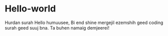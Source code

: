 # Hello-world
Hurdan surah
Hello humuusee,
Bi end shine mergejil ezemshih geed coding surah geed suuj bna. Ta buhen namaig demjeerei!

